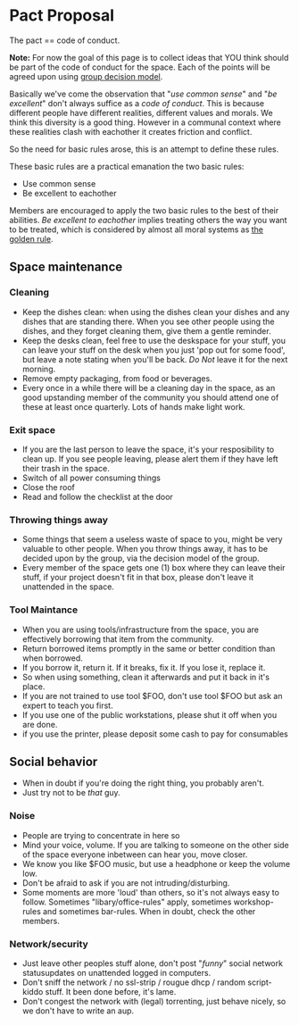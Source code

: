 # Pact Proposal

The pact == code of conduct. 

**Note:** For now the goal of this page is to collect ideas that YOU think should be part of the
code of conduct for the space. Each of the points will be agreed upon using [group decision model](../order/decision.md#members-group).

Basically we've come the observation that "*use common sense*" and "*be excellent*" don't always suffice as a *code of conduct*. This is because different people have different realities, different values and morals. We think this diversity is a good thing. However in a communal context where these realities clash with eachother it creates friction and conflict. 

So the need for basic rules arose, this is an attempt to define these rules.

These basic rules are a practical emanation the two basic rules: 
* Use common sense
* Be excellent to eachother

Members are encouraged to apply the two basic rules to the best of their abilities. *Be excellent to eachother* implies treating others the way you want to be treated, which is considered by almost all moral systems as [the golden rule](http://en.wikipedia.org/wiki/Golden_Rule).

## Space maintenance

### Cleaning
* Keep the dishes clean: when using the dishes clean your dishes and any dishes that are standing there. When you see other people using the dishes, and they forget cleaning them, give them a gentle reminder. 
* Keep the desks clean, feel free to use the deskspace for your stuff, you can leave your stuff on the desk when you just 'pop out for some food', but leave a note stating when you'll be back. _Do Not_ leave it for the next morning. 
* Remove empty packaging, from food or beverages. 
* Every once in a while there will be a cleaning day in the space, as an good upstanding member of the community you should attend one of these at least once quarterly. Lots of hands make light work.

### Exit space 
* If you are the last person to leave the space, it's your resposibility to clean up. If you see people leaving, please alert them if they have left their trash in the space.
* Switch of all power consuming things
* Close the roof
* Read and follow the checklist at the door

### Throwing things away
* Some things that seem a useless waste of space to you, might be very valuable to other people. When you throw things away, it has to be decided upon by the group, via the decision model of the group.
* Every member of the space gets one (1) box where they can leave their stuff, if your project doesn't fit in that box, please don't leave it unattended in the space.

### Tool Maintance
* When you are using tools/infrastructure from the space, you are effectively borrowing that item from the community. 
* Return borrowed items promptly in the same or better condition than when borrowed.
* If you borrow it, return it. If it breaks, fix it. If you lose it, replace it.
* So when using something, clean it afterwards and put it back in it's place.
* If you  are not trained to use tool $FOO, don't use tool $FOO but ask an expert to teach you first.
* If you use one of the public workstations, please shut it off when you are done. 
* if you use the printer, please deposit some cash to pay for consumables

## Social behavior 
* When in doubt if you're doing the right thing, you probably aren't.
* Just try not to be *that* guy. 

### Noise
* People are trying to concentrate in here so 
 * Mind your voice, volume. If you are talking to someone on the other side of the space everyone inbetween can hear you, move closer.
 * We know you like $FOO music, but use a headphone or keep the volume low.
 * Don't be afraid to ask if you are not intruding/disturbing.
 * Some moments are more 'loud' than others, so it's not always easy to follow. Sometimes "libary/office-rules" apply,
   sometimes workshop-rules and sometimes bar-rules. When in doubt, check the other members.

### Network/security
* Just leave other peoples stuff alone, don't post "*funny*" social network statusupdates on unattended logged in computers.
* Don't sniff the network / no ssl-strip /  rougue dhcp / random script-kiddo stuff. It been done before, it's lame.
* Don't congest the network with (legal) torrenting, just behave nicely, so we don't have to write an aup.
